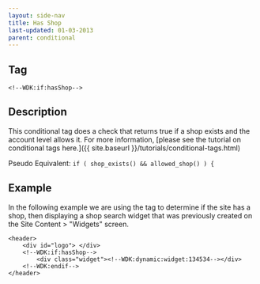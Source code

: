 ```yaml
---
layout: side-nav
title: Has Shop
last-updated: 01-03-2013
parent: conditional
---
```



## Tag

`<!--WDK:if:hasShop-->`

## Description
This conditional tag does a check that returns true if a shop exists and the account level allows it.
For more information, [please see the tutorial on conditional tags here.]({{ site.baseurl }}/tutorials/conditional-tags.html)

Pseudo Equivalent:
`if ( shop_exists() && allowed_shop() ) {`

## Example
In the following example we are using the tag to determine if the site has a shop, then displaying a shop search widget that was previously created on the Site Content > "Widgets" screen.

~~~
<header>
	<div id="logo"> </div>
	<!--WDK:if:hasShop-->
		<div class="widget"><!--WDK:dynamic:widget:134534--></div>
	<!--WDK:endif-->
</header>
~~~